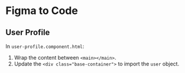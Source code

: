 # Figma to Code

## User Profile

In `user-profile.component.html`:

1. Wrap the content between `<main></main>`.
2. Update the `<div class="base-container">` to import the `user` object.
    ```ts

    ```
